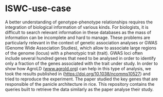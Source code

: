 # ISWC-use-case
A better understanding of genotype-phenotype relationships requires the integration of biological information of various kinds.
For biologists, it is difficult to search relevant information in these databases as the mass of information can be incomplete and hard to manage. These problems are particularly relevant in the context of genetic association analyses or GWAS (Genome Wide Association Studies), which allow to associate large regions of the genome (locus) with a phenotypic trait (trait). GWAS loci often include several hundred genes that need to be analysed in order to identify only a fraction of the genes associated with the trait under study.
In order to show how AgroLD (www.agrold.org) can help in this type of analysis, we took the results published in (https://doi.org/10.1038/ncomms10527) and tried to reproduce the experiment. The paper studied the key genes that are responsible of the panicle architecture in rice.
This repository contains the queries built to retrieve the data similarly as the paper analyse their study.
